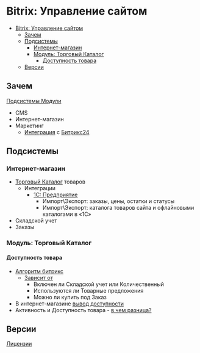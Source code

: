 # Bitrix: Управление сайтом

- [Bitrix: Управление сайтом](#bitrix-управление-сайтом)
  - [Зачем](#зачем)
  - [Подсистемы](#подсистемы)
    - [Интернет-магазин](#интернет-магазин)
    - [Модуль: Торговый Каталог](#модуль-торговый-каталог)
      - [Доступность товара](#доступность-товара)
  - [Версии](#версии)

## Зачем

[Подсистемы Модули](https://www.1c-bitrix.ru/products/cms/)

- CMS
- Интернет-магазин
- Маркетинг
  - [Интеграция](https://www.1c-bitrix.ru/products/cms/modules/bitrix24/) с [Битрикс24](bitrix24.md)

## Подсистемы

### Интернет-магазин

- [Торговый Каталог](https://www.1c-bitrix.ru/products/cms/modules/catalog/) товаров
  - Интеграции
    - [1С: Предприятие](https://www.1c-bitrix.ru/products/cms/modules/catalog/features.php)
      - Импорт\Экспорт: заказы, цены, остатки и статусы
      - Импорт\Экспорт: каталога товаров сайта и офлайновыми каталогами в «1С»
- Складской учет
- Заказы

### Модуль: Торговый Каталог

#### Доступность товара

- [Алгоритм битрикс](https://dev.1c-bitrix.ru/api_help/catalog/available.php)
  - [Зависит от](https://www.acrit-studio.ru/pantry-programmer/knowledge-base/tovary/statusy-nalichiya-tovara-v-bitrikse/)
    - Включен ли Складской учет или Количественный
    - Используются ли Товарные предложения
    - Можно ли купить под Заказ
- В интернет-магазине [вывод доступности](https://bazarow.ru/blog-note/15681/)
- Активность и Доступность товара - [в чем разница?](https://aupil.com/newpostb24_8_1400/)

## Версии

[Лицензии](https://www.1c-bitrix.ru/products/cms/license.php)
